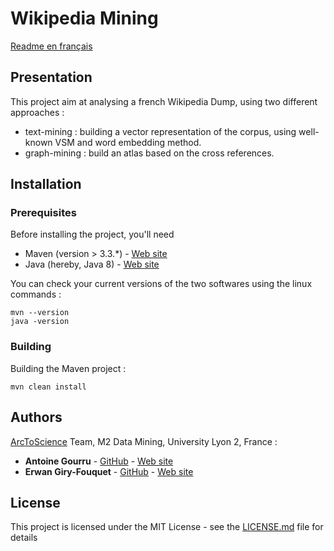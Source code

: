# Wikipedia Mining
[Readme en français](./README.FR.md)

## Presentation

This project aim at analysing a french Wikipedia Dump, using two different approaches : 
* text-mining : building a vector representation of the corpus, using well-known VSM and word embedding method.
* graph-mining : build an atlas based on the cross references.

## Installation

### Prerequisites

Before installing the project, you'll need
* Maven (version > 3.3.*) - [Web site](https://maven.apache.org)
* Java (hereby, Java 8) - [Web site](http://www.oracle.com/technetwork/java/javase/downloads/jdk8-downloads-2133151.html)

You can check your current versions of the two softwares using the linux commands :

```
mvn --version
java -version
```

### Building

Building the Maven project :

```
mvn clean install
```


## Authors
[ArcToScience](arctoscience.com) Team, M2 Data Mining, University Lyon 2, France  :

* **Antoine Gourru** - [GitHub](https://github.com/AntoineGourru) - [Web site](antoinegourru.com)
* **Erwan Giry-Fouquet**  -  [GitHub](https://github.com/Erwangf) - [Web site](erwangf.com)


## License

This project is licensed under the MIT License - see the [LICENSE.md](./LICENSE.md) file for details